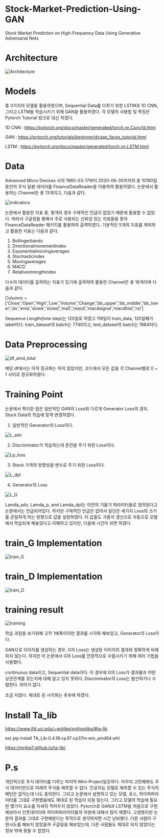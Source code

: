 # Stock-Market-Prediction-Using-GAN
Stock Market Prediction on High-Frequency Data Using Generative Adversarial Nets

# Architecture
![Architecture](https://user-images.githubusercontent.com/59387983/86938770-be88dc80-c17b-11ea-816b-17bd62675660.PNG)

# Models
총 3가지의 모델을 활용하였으며, Sequential Data를 다루기 위한 LSTM과 1D CNN, 그리고 LSTM을 학습시키기 위해 GAN을 활용하였다. 각 모델의 사용법 및 특징은 Pytorch Tutorial 링크로 대신 하겠다.

1D CNN : https://pytorch.org/docs/master/generated/torch.nn.Conv1d.html

GAN : https://pytorch.org/tutorials/beginner/dcgan_faces_tutorial.html

LSTM : https://pytorch.org/docs/master/generated/torch.nn.LSTM.html

# Data
Advanced Micro Devices 사의 1980-03-17부터 2020-06-30까지의 총 10160일 동안의 주식 일봉 데이터를 FinanceDataReader을 이용하여 활용하였다. 논문에서 활용하는 Channel은 총 13개이고, 다음과 같다.

![indicators](https://user-images.githubusercontent.com/59387983/86939182-37883400-c17c-11ea-9c68-9a86d20fd9ee.PNG)

논문에서 활용한 지표 중, 몇개의 경우 구체적인 언급이 없었기 때문에 활용할 수 없었다. 따라서 구글링을 통해서 주로 사용되는 신뢰성 있는 지표들을 찾아 FinanceDataReader 패키지를 활용하여 출력하였다. 기본적인 5개의 지표를 제외하고 활용한 지표는 다음과 같다.

1. Bollingerbands
2. Directionalmovementindex
3. Exponentialmovingaverages
4. Stochasticindex
5. Movingaverages
6. MACD
7. Relativestrengthindex

다수의 데이터를 출력하는 지표가 있기에 출력하여 활용한 Channel은 총 18개이며 다음과 같다.

Columns = ['Close','Open','High','Low','Volume','Change','bb_upper','bb_middle','bb_lower','dx','ema','slowk','slowd','ma5','macd','macdsignal','macdhist','rsi']

Sequence Length(time step)는 120일로 하였고 119일이 train_data, 120일째가 label이다. train_dataset의 batch는 7740이고, test_dataset의 batch는 1984이다.

# Data Preprocessing
![df_amd_total](https://user-images.githubusercontent.com/59387983/86942768-82a44600-c180-11ea-9ffe-38aa8f94fb4a.PNG)

해당 df에서는 아직 정규화는 하지 않았지만, 코드에서 모든 값을 각 Channel별로 0 ~ 1 사이로 정규화하였다.

# Training Point
논문에서 특이한 점은 일반적인 GAN의 Loss와 다르게 Generator Loss의 경우, Stock Data의 학습에 맞게 변경하였다.

1. 일반적인 Generator의 Loss이다.

![L_adv](https://user-images.githubusercontent.com/59387983/86940309-9ac69600-c17d-11ea-81d9-0270df012a6a.PNG)

2. Discriminator가 학습하는데 혼란을 주기 위한 Loss이다.

![Lp_loss](https://user-images.githubusercontent.com/59387983/86940306-9a2dff80-c17d-11ea-8d5b-03e7e666b33c.PNG)

3. Stock 가격의 방향성을 변수로 주기 위한 Loss이다.

![L_dpl](https://user-images.githubusercontent.com/59387983/86940301-99956900-c17d-11ea-97d3-ae257f337ec6.PNG)

4. Generator의 Loss

![L_G](https://user-images.githubusercontent.com/59387983/86940626-03157780-c17e-11ea-8a97-020a217f4a6b.PNG)

Lamda_adv, Lamda_p, and Lamda_dpl는 이전의 기울기 파라미터들로 정의된다고 논문에서는 언급되어있다. 하지만 구체적인 언급은 없어서 일단은 세가지 Loss의 크기를 균일하게 하는 방향으로 값을 설정하였다. 이 값들도 가중치 갱신으로 자동으로 모델에서 학습되게 해놓았다고 이해하고 있지만, 다음에 시간이 되면 하겠다.

# train_G Implementation
![train_G](https://user-images.githubusercontent.com/59387983/86941960-884d5c00-c17f-11ea-8cda-9b969ac9ed4b.PNG)

# train_D Implementation
![train_D](https://user-images.githubusercontent.com/59387983/86941964-897e8900-c17f-11ea-9b8b-02c823e6678e.PNG)

# training result
![training](https://user-images.githubusercontent.com/59387983/86981220-eea69e80-c1c0-11ea-8296-be70de87e35c.png)

학습 과정을 보기위해 고작 1에폭이지만 결과를 시각화 해보았고, Generator의 Loss이다.

GAN으로 이미지를 생성하는 경우, G의 Loss는 생성된 이미지의 결과와 정확하게 비례하지 않는다. 하지만 이 논문에서 G의 Loss를 안정적으로 수렴시키기 위해 여러 기법을 사용했다.

continuous data이고, Sequential data이다. 이 경우에 G의 Loss가 결과물과 어떤 상관관계를 갖는지에 대해 알고 있지 못하다. Discriminator의 Loss는 발산하거나 수렴한다. 의미가 없다.

조금 지쳤다. 제대로 된 시각화는 추후에 하겠다.


# Install Ta_lib
https://www.lfd.uci.edu/~gohlke/pythonlibs/#ta-lib

ex) pip install TA_Lib‑0.4.18‑cp37‑cp37m‑win_amd64.whl

https://mrjbq7.github.io/ta-lib/

# P.s
개인적으로 주식 데이터를 다루는 마지막 Mini-Project일듯하다. 아무리 고민해봐도 주식 데이터만으로 미래의 주식을 예측할 수 없다. 인공지능 모델로 예측할 수 있는 주식의 패턴은 없닥는데 나도 동의한다. 그리고 논문에서 설명하고 있는 모델, 로스, 하이퍼파라미터를 그대로 구현했음에도 제대로 된 학습이 되질 않는다. 그리고 모델의 학습에 필요한 몇가지 요소를 자세히 적어두지 않았다. Pytorch로 GAN과 LSTM을 처음으로 구현해보아서 인풋데이터와 하이퍼파라미터들의 차원에 대해서 많이 헤멨다. 고생했지만 눈문의 결과를 그대로 구현해본다는 목적으로 생각하자면 시간 낭비했다. 다른 사람이 구현시도를 해보지 않았을까 구글링을 해보았는데, 다른 사람들도 제대로 되지 않았다는 정보 밖에 찾을 수 없었다.
